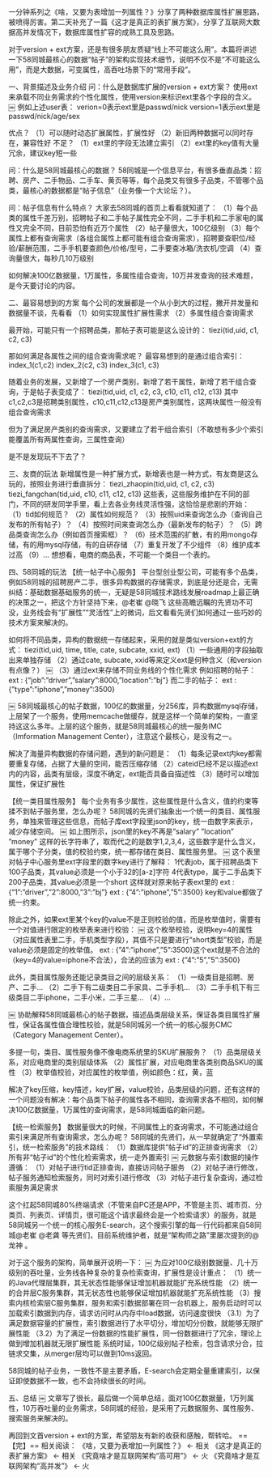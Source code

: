 一分钟系列之《啥，又要为表增加一列属性？》分享了两种数据库属性扩展思路，被喷得厉害。第二天补充了一篇《这才是真正的表扩展方案》，分享了互联网大数据高并发情况下，数据库属性扩容的成熟工具及思路。
 
对于version + ext方案，还是有很多朋友质疑“线上不可能这么用”。本篇将讲述一下58同城最核心的数据“帖子”的架构实现技术细节，说明不仅不是“不可能这么用”，而是大数据，可变属性，高吞吐场景下的“常用手段”。
 
一、背景描述及业务介绍
问：什么是数据库扩展的version + ext方案？
使用ext来承载不同业务需求的个性化属性，使用version来标识ext里各个字段的含义。
￼
例如上述user表：
verion=0表示ext里是passwd/nick
version=1表示ext里是passwd/nick/age/sex
 
优点？
（1）可以随时动态扩展属性，扩展性好
（2）新旧两种数据可以同时存在，兼容性好
不足？
（1）ext里的字段无法建立索引
（2）ext里的key值有大量冗余，建议key短一些
 
问：什么是58同城最核心的数据？
58同城是一个信息平台，有很多垂直品类：招聘、房产、二手物品、二手车、黄页等等，每个品类又有很多子品类，不管哪个品类，最核心的数据都是“帖子信息”（业务像一个大论坛？）。
 
问：帖子信息有什么特点？
大家去58同城的首页上看看就知道了：
（1）每个品类的属性千差万别，招聘帖子和二手帖子属性完全不同，二手手机和二手家电的属性又完全不同，目前恐怕有近万个属性
（2）帖子量很大，100亿级别
（3）每个属性上都有查询需求（各组合属性上都可能有组合查询需求），招聘要查职位/经验/薪酬范围，二手手机要查颜色/价格/型号，二手要查冰箱/洗衣机/空调
（4）查询量很大，每秒几10万级别
 
如何解决100亿数据量，1万属性，多属性组合查询，10万并发查询的技术难题，是今天要讨论的内容。
 
二、最容易想到的方案
每个公司的发展都是一个从小到大的过程，撇开并发量和数据量不谈，先看看
（1）如何实现属性扩展性需求
（2）多属性组合查询需求
 
最开始，可能只有一个招聘品类，那帖子表可能是这么设计的：
tiezi(tid,uid, c1, c2, c3)

那如何满足各属性之间的组合查询需求呢？
最容易想到的是通过组合索引：
index_1(c1,c2) index_2(c2, c3) index_3(c1, c3)
 
随着业务的发展，又新增了一个房产类别，新增了若干属性，新增了若干组合查询，于是帖子表变成了：
tiezi(tid,uid, c1, c2, c3, c10, c11, c12, c13)
其中c1,c2,c3是招聘类别属性，c10,c11,c12,c13是房产类别属性，这两块属性一般没有组合查询需求

但为了满足房产类别的查询需求，又要建立了若干组合索引（不敢想有多少个索引能覆盖所有两属性查询，三属性查询）

是不是发现玩不下去了？
 
三、友商的玩法
新增属性是一种扩展方式，新增表也是一种方式，有友商是这么玩的，按照业务进行垂直拆分：
tiezi_zhaopin(tid,uid, c1, c2, c3)
tiezi_fangchan(tid,uid, c10, c11, c12, c13)
这些表，这些服务维护在不同的部门，不同的研发同学手里，看上去各业务线灵活性强，这恰恰是悲剧的开始：
（1）tid如何规范？
（2）属性如何规范？
（3）按照uid来查询怎么办（查询自己发布的所有帖子）？
（4）按照时间来查询怎么办（最新发布的帖子）？
（5）跨品类查询怎么办（例如首页搜索框）？
（6）技术范围的扩散，有的用mongo存储，有的用mysql存储，有的自研存储
（7）重复开发了不少组件
（8）维护成本过高
（9）…
想想看，电商的商品表，不可能一个类目一个表的。
 
四、58同城的玩法
【统一帖子中心服务】
平台型创业型公司，可能有多个品类，例如58同城的招聘房产二手，很多异构数据的存储需求，到底是分还是合，无需纠结：基础数据基础服务的统一，无疑是58同城技术路线发展roadmap上最正确的决策之一，把这个方针坚持下来，@老崔 @晓飞 这些高瞻远瞩的先贤功不可没，业务线会有“扩展性”“灵活性”上的微词，后文看看先贤们如何通过一些巧妙的技术方案来解决的。

如何将不同品类，异构的数据统一存储起来，采用的就是类似version+ext的方式：
tiezi(tid,uid, time, title, cate, subcate, xxid, ext)
（1）一些通用的字段抽取出来单独存储
（2）通过cate, subcate, xxid等来定义ext是何种含义（和version有点像？）
￼
（3）通过ext来存储不同业务线的个性化需求
例如招聘的帖子：
ext : {“job”:”driver”,”salary”:8000,”location”:”bj”}
而二手的帖子：
ext : {”type”:”iphone”,”money”:3500}
 
￼
58同城最核心的帖子数据，100亿的数据量，分256库，异构数据mysql存储，上层架了一个服务，使用memcache做缓存，就是这样一个简单的架构，一直坚持这这么多年。上层的这个服务，就是58同城最核心的统一服务IMC（Imformation Management Center），注意这个最核心，是没有之一。
 
解决了海量异构数据的存储问题，遇到的新问题是：
（1）每条记录ext内key都需要重复存储，占据了大量的空间，能否压缩存储
（2）cateid已经不足以描述ext内的内容，品类有层级，深度不确定，ext能否具备自描述性
（3）随时可以增加属性，保证扩展性
 
【统一类目属性服务】
每个业务有多少属性，这些属性是什么含义，值的约束等揉不到帖子服务里，怎么办呢？
58同城的先贤们抽象出一个统一的类目、属性服务，单独来管理这些信息，而帖子库ext字段里json的key，统一由数字来表示，减少存储空间。
￼
如上图所示，json里的key不再是”salary” ”location” ”money” 这样的长字符串了，取而代之的是数字1,2,3,4，这些数字是什么含义，属于哪个子分类，值的校验约束，统一都存储在类目、属性服务里。
￼
这个表里对帖子中心服务里ext字段里的数字key进行了解释：
1代表job，属于招聘品类下100子品类，其value必须是一个小于32的[a-z]字符
4代表type，属于二手品类下200子品类，其value必须是一个short
这样就对原来帖子表ext里的
ext : {“1”:”driver”,”2”:8000,”3”:”bj”}
ext : {”4”:”iphone”,”5”:3500}
key和value都做了统一约束。
 
除此之外，如果ext里某个key的value不是正则校验的值，而是枚举值时，需要有一个对值进行限定的枚举表来进行校验：
￼
这个枚举校验，说明key=4的属性（对应属性表里二手，手机类型字段），其值不只是要进行“short类型”校验，而是value必须是固定的枚举值。
ext : {”4”:”iphone”,”5”:3500}这个ext就是不合法的（key=4的value=iphone不合法），合法的应该为
ext : {”4”:”5”,”5”:3500}
 
此外，类目属性服务还能记录类目之间的层级关系：
（1）一级类目是招聘、房产、二手…
（2）二手下有二级类目二手家具、二手手机…
（3）二手手机下有三级类目二手iphone，二手小米，二手三星…
（4）…
 
￼
协助解释58同城最核心的帖子数据，描述品类层级关系，保证各类目属性扩展性，保证各属性值合理性校验，就是58同城另一个统一的核心服务CMC（Category Management Center）。
 
多提一句，类目、属性服务像不像电商系统里的SKU扩展服务？
（1）品类层级关系，对应电商里的类别层级体系
（2）属性扩展，对应电商里各类别商品SKU的属性
（3）枚举值校验，对应属性的枚举值，例如颜色：红，黄，蓝
 
解决了key压缩，key描述，key扩展，value校验，品类层级的问题，还有这样的一个问题没有解决：每个品类下帖子的属性各不相同，查询需求各不相同，如何解决100亿数据量，1万属性的查询需求，是58同城面临的新问题。
 
【统一检索服务】
数据量很大的时候，不同属性上的查询需求，不可能通过组合索引来满足所有查询需求，怎么办呢？
58同城的先贤们，从一早就确定了“外置索引，统一检索服务”的技术路线：
（1）数据库提供“帖子id”的正排查询需求
（2）所有非“帖子id”的个性化检索需求，统一走外置索引
￼
元数据与索引数据的操作遵循：
（1）对帖子进行tid正排查询，直接访问帖子服务
（2）对帖子进行修改，帖子服务通知检索服务，同时对索引进行修改
（3）对帖子进行复杂查询，通过检索服务满足需求
 
这个扛起58同城80%终端请求（不管来自PC还是APP，不管是主页、城市页、分类页、列表页、详情页，很可能这个请求最终会是一个检索请求）的服务，就是58同城另一个统一的核心服务E-search，这个搜索引擎的每一行代码都来自58同城@老崔 @老龚 等先贤们，目前系统维护者，就是“架构师之路”里屡次提到的@龙神 。
 
对于这个服务的架构，简单展开说明一下：
￼
为应对100亿级别数据量、几十万级别的吞吐量，业务线各种复杂的复杂检索查询，扩展性是设计重点：
（1）统一的Java代理层集群，其无状态性能够保证增加机器就能扩充系统性能
（2）统一的合并层C服务集群，其无状态性也能够保证增加机器就能扩充系统性能
（3）搜索内核检索层C服务集群，服务和索引数据部署在同一台机器上，服务启动时可以加载索引数据到内存，请求访问时从内存中load数据，访问速度很快
（3.1）为了满足数据容量的扩展性，索引数据进行了水平切分，增加切分份数，就能够无限扩展性能
（3.2）为了满足一份数据的性能扩展性，同一份数据进行了冗余，理论上做到增加机器就无限扩展性能
系统时延，100亿级别帖子检索，包含请求分合，拉链求交集，从merger层均可以做到10ms返回。
 
58同城的帖子业务，一致性不是主要矛盾，E-search会定期全量重建索引，以保证即使数据不一致，也不会持续很长的时间。
 
五、总结
￼
文章写了很长，最后做一个简单总结，面对100亿数据量，1万列属性，10万吞吐量的业务需求，58同城的经验，是采用了元数据服务、属性服务、搜索服务来解决的。
 
再回到文首version + ext的方案，希望朋友有新的收获和感触，帮转哈。
==【完】==
相关阅读：
《啥，又要为表增加一列属性？》 <- 相关
《这才是真正的表扩展方案》 <- 相关
《究竟啥才是互联网架构“高可用”》 <- 火
《究竟啥才是互联网架构“高并发”》 <- 火
